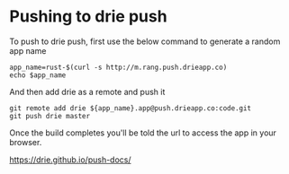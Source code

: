 # Pushing to drie push

To push to drie push, first use the below command to generate a random app name
```
app_name=rust-$(curl -s http://m.rang.push.drieapp.co)
echo $app_name
```

And then add drie as a remote and push it
```
git remote add drie ${app_name}.app@push.drieapp.co:code.git
git push drie master
```

Once the build completes you'll be told the url to access the app in your browser.

https://drie.github.io/push-docs/
